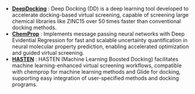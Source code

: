 - [**DeepDocking**](https://github.com/jamesgleave/Deep-Docking-NonAutomated) : Deep Docking (DD) is a deep learning tool developed to accelerate docking-based virtual screening, capable of screening large chemical libraries like ZINC15 over 50 times faster than conventional docking methods.
- [**ChemProp**](https://github.com/aamini/chemprop) : Implements message passing neural networks with Deep Evidential Regression for fast and scalable uncertainty quantification in neural molecular property prediction, enabling accelerated optimization and guided virtual screening.
- [**HASTEN**](https://github.com/TuomoKalliokoski/HASTEN) : HASTEN (Machine Learning Boosted Docking) facilitates machine learning-enhanced virtual screening workflows, compatible with chemprop for machine learning methods and Glide for docking, supporting easy integration of user-specified methods and docking programs.


